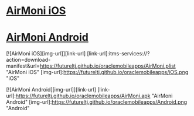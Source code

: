 
# [AirMoni iOS](itms-services://?action=download-manifest&url=https://futureltj.github.io/oraclemobileapps/AirMoni.plist "AirMoni")
# [AirMoni Android](https://futureltj.github.io/oraclemobileapps/AirMoni.apk "AirMoni")
 
[![AirMoni iOS][img-url]][link-url]
[link-url]:itms-services://?action=download-manifest&url=https://futureltj.github.io/oraclemobileapps/AirMoni.plist "AirMoni iOS"
[img-url]:https://futureltj.github.io/oraclemobileapps/iOS.png "iOS"

[![AirMoni Android][img-url]][link-url]
[link-url]:https://futureltj.github.io/oraclemobileapps/AirMoni.apk "AirMoni Android"
[img-url]:https://futureltj.github.io/oraclemobileapps/Android.png "Android"
